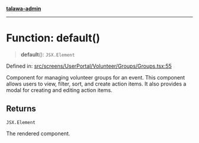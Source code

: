 [**talawa-admin**](../../../../../../README.md)

***

# Function: default()

> **default**(): `JSX.Element`

Defined in: [src/screens/UserPortal/Volunteer/Groups/Groups.tsx:55](https://github.com/MayankJha014/talawa-admin/blob/0dd35cc200a4ed7562fa81ab87ec9b2a6facd18b/src/screens/UserPortal/Volunteer/Groups/Groups.tsx#L55)

Component for managing volunteer groups for an event.
This component allows users to view, filter, sort, and create action items. It also provides a modal for creating and editing action items.

## Returns

`JSX.Element`

The rendered component.
